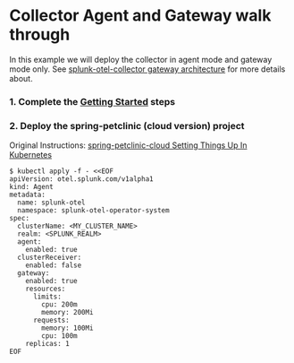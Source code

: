 # Collector Agent and Gateway walk through
In this example we will deploy the collector in agent mode and gateway mode only.
See
[splunk-otel-collector gateway architecture](https://github.com/signalfx/splunk-otel-collector/blob/main/docs/architecture.md#advanced)
for more details about.
### 1. Complete the [Getting Started](https://github.com/signalfx/splunk-otel-collector-operator#getting-started) steps

### 2. Deploy the spring-petclinic (cloud version) project
Original Instructions: [spring-petclinic-cloud Setting Things Up In Kubernetes](https://github.com/spring-petclinic/spring-petclinic-cloud#setting-things-up-in-kubernetes)


```console
$ kubectl apply -f - <<EOF
apiVersion: otel.splunk.com/v1alpha1
kind: Agent
metadata:
  name: splunk-otel
  namespace: splunk-otel-operator-system
spec:
  clusterName: <MY_CLUSTER_NAME>
  realm: <SPLUNK_REALM>
  agent:
    enabled: true
  clusterReceiver:
    enabled: false
  gateway:
    enabled: true
    resources:
      limits:
        cpu: 200m
        memory: 200Mi
      requests:
        memory: 100Mi
        cpu: 100m
    replicas: 1
EOF
```
